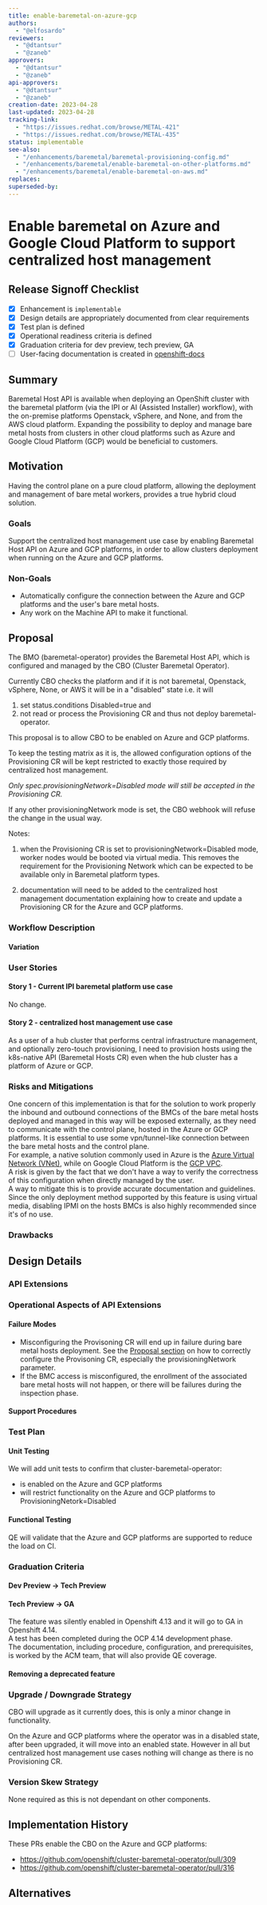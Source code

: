 ```yaml
---
title: enable-baremetal-on-azure-gcp
authors:
  - "@elfosardo"
reviewers:
  - "@dtantsur"
  - "@zaneb"
approvers:
  - "@dtantsur"
  - "@zaneb"
api-approvers:
  - "@dtantsur"
  - "@zaneb"
creation-date: 2023-04-28
last-updated: 2023-04-28
tracking-link: 
  - "https://issues.redhat.com/browse/METAL-421"
  - "https://issues.redhat.com/browse/METAL-435"
status: implementable
see-also:
  - "/enhancements/baremetal/baremetal-provisioning-config.md"
  - "/enhancements/baremetal/enable-baremetal-on-other-platforms.md"
  - "/enhancements/baremetal/enable-baremetal-on-aws.md"
replaces:
superseded-by:
---
```


# Enable baremetal on Azure and Google Cloud Platform to support centralized host management

## Release Signoff Checklist

- [x] Enhancement is `implementable`
- [x] Design details are appropriately documented from clear requirements
- [x] Test plan is defined
- [x] Operational readiness criteria is defined
- [x] Graduation criteria for dev preview, tech preview, GA
- [ ] User-facing documentation is created in [openshift-docs](https://github.com/openshift/openshift-docs/)

## Summary

Baremetal Host API is available when deploying an OpenShift cluster with the baremetal platform (via the IPI or AI (Assisted Installer) workflow), with the on-premise platforms Openstack, vSphere, and None, and from the AWS cloud platform.
Expanding the possibility to deploy and manage bare metal hosts from clusters in other cloud platforms such as Azure and Google Cloud Platform (GCP) would be beneficial to customers.

## Motivation

Having the control plane on a pure cloud platform, allowing the deployment and management of bare metal workers, provides a true hybrid cloud solution.

### Goals

Support the centralized host management use case by enabling Baremetal Host API on Azure and GCP platforms, in order to allow clusters deployment when running on the Azure and GCP platforms.

### Non-Goals

* Automatically configure the connection between the Azure and GCP platforms and the user's bare metal hosts.
* Any work on the Machine API to make it functional.

## Proposal

The BMO (baremetal-operator) provides the Baremetal Host API, which is configured and managed by the CBO (Cluster Baremetal Operator).

Currently CBO checks the platform and if it is not baremetal, Openstack, vSphere, None, or AWS it will be in a "disabled" state i.e. it will
1. set status.conditions Disabled=true and
2. not read or process the Provisioning CR and thus not deploy baremetal-operator.

This proposal is to allow CBO to be enabled on Azure and GCP platforms.

To keep the testing matrix as it is, the allowed configuration options
of the Provisioning CR will be kept restricted to exactly those required
by centralized host management.

*Only spec.provisioningNetwork=Disabled mode will still be accepted in the Provisioning CR.*

If any other provisioningNetwork mode is set, the CBO webhook will refuse the change in the usual way.

Notes:

1. when the Provisioning CR is set to provisioningNetwork=Disabled mode, worker nodes would be booted via virtual media. This removes the requirement for the Provisioning Network which can be expected to be available only in Baremetal platform types.

2. documentation will need to be added to the centralized host management documentation explaining how to create and update a Provisioning CR for the Azure and GCP platforms.

### Workflow Description

#### Variation

### User Stories

#### Story 1 - Current IPI baremetal platform use case

No change.

#### Story 2 - centralized host management use case

As a user of a hub cluster that performs central infrastructure management, and optionally zero-touch provisioning, I need to provision hosts using the k8s-native API (Baremetal Hosts CR) even when the hub cluster has a platform of Azure or GCP.

### Risks and Mitigations

One concern of this implementation is that for the solution to work properly the inbound and outbound connections of the BMCs of the bare metal hosts deployed and managed in this way will be exposed externally, as they need to communicate with the control plane, hosted in the Azure or GCP platforms.
It is essential to use some vpn/tunnel-like connection between the bare metal hosts and the control plane.  
For example, a native solution commonly used in Azure is the [Azure Virtual Network (VNet)](https://learn.microsoft.com/en-us/azure/virtual-network/virtual-networks-overview), while on Google Cloud Platform is the [GCP VPC](https://cloud.google.com/vpc).  
A risk is given by the fact that we don't have a way to verify the correctness of this configuration when directly managed by the user.  
A way to mitigate this is to provide accurate documentation and guidelines.
Since the only deployment method supported by this feature is using virtual media, disabling IPMI on the hosts BMCs is also highly recommended since it's of no use.

### Drawbacks

## Design Details

### API Extensions

### Operational Aspects of API Extensions

#### Failure Modes

* Misconfiguring the Provisoning CR will end up in failure during bare metal hosts deployment. See the [Proposal section](#Proposal) on how to correctly configure the Provisoning CR, especially the provisioningNetwork parameter.
* If the BMC access is misconfigured, the enrollment of the associated bare metal hosts will not happen, or there will be failures during the inspection phase.

#### Support Procedures

### Test Plan

#### Unit Testing

We will add unit tests to confirm that cluster-baremetal-operator:
* is enabled on the Azure and GCP platforms
* will restrict functionality on the Azure and GCP platforms to ProvisioningNetork=Disabled

#### Functional Testing

QE will validate that the Azure and GCP platforms are supported to reduce the load on CI.

### Graduation Criteria

#### Dev Preview -> Tech Preview

#### Tech Preview -> GA

The feature was silently enabled in Openshift 4.13 and it will go to GA in Openshift 4.14.  
A test has been completed during the OCP 4.14 development phase.  
The documentation, including procedure, configuration, and prerequisites, is worked by the ACM team, that will also provide QE coverage.

#### Removing a deprecated feature

### Upgrade / Downgrade Strategy

CBO will upgrade as it currently does, this is only a minor change in functionality.

On the Azure and GCP platforms where the operator was in a disabled state, after been upgraded, it will move into an enabled state. However in all but centralized host management use cases nothing will change as there is no Provisioning CR.

### Version Skew Strategy

None required as this is not dependant on other components.

## Implementation History

These PRs enable the CBO on the Azure and GCP platforms:
* https://github.com/openshift/cluster-baremetal-operator/pull/309
* https://github.com/openshift/cluster-baremetal-operator/pull/316

## Alternatives
